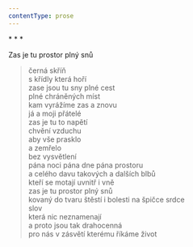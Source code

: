 ```yaml
---
contentType: prose
---
```


\* \* \*

Zas je tu prostor plný snů

> černá skříň  
> s křídly která hoří  
> zase jsou tu sny plné cest  
> plné chráněných míst  
> kam vyrážíme zas a znovu  
> já a moji přátelé  
> zas je tu to napětí  
> chvění vzduchu  
> aby vše prasklo  
> a zemřelo  
> bez vysvětlení  
> pána noci pána dne pána prostoru  
> a celého davu takových a dalších blbů  
> kteří se motají uvnitř i vně  
> zas je tu prostor plný snů  
> kovaný do tvaru štěstí i bolesti na špičce srdce  
> slov  
> která nic neznamenají  
> a proto jsou tak drahocenná  
> pro nás v zásvětí kterému říkáme život
